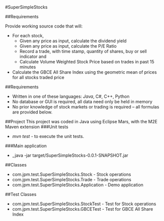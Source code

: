 #SuperSimpleStocks

##Requirements

Provide working source code that will:
* For each stock, 
	* Given any price as input, calculate the dividend yield
    * Given any price as input, calculate the P/E Ratio
    * Record a trade, with time stamp, quantity of shares, buy or sell indicator and 
    * Calculate Volume Weighted Stock Price based on trades in past 15 minutes
* Calculate the GBCE All Share Index using the geometric mean of prices for all stocks traded price

##Requirements
* Written in one of these languages: _Java_, C#, C++, Python
* No database or GUI is required, all data need only be held in memory
* No prior knowledge of stock markets or trading is required – all formulas are provided below.

##Project
This project was coded in Java using Eclipse Mars, with the M2E Maven extension
###Unit tests
* _mvn test_ - to execute the unit tests.

###Main application
* _java -jar target/SuperSimpleStocks-0.0.1-SNAPSHOT.jar

##Classes
* com.jpm.test.SuperSimpleStocks.Stock - Stock operations
* com.jpm.test.SuperSimpleStocks.Trade - Trade operations
* com.jpm.test.SuperSimpleStocks.Application - Demo application

##Test Classes
* com.jpm.test.SuperSimpleStocks.StockTest - Test for Stock operations
* com.jpm.test.SuperSimpleStocks.GBCETest - Test for GBCE All Share Index